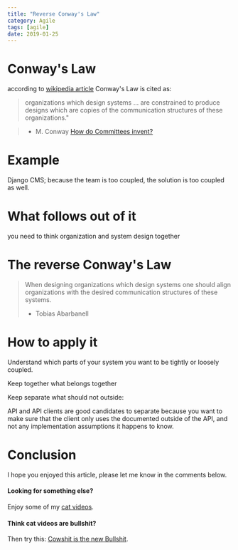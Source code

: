 ```yaml
---
title: "Reverse Conway's Law"
category: Agile
tags: [agile]
date: 2019-01-25
---
```



# Conway's Law

according to [wikipedia article](https://en.wikipedia.org/wiki/Conway%27s_law)
Conway's Law is cited as:

> organizations which design systems ... are constrained to produce designs which are copies of the communication structures of these organizations."

> - M. Conway [How do Committees invent?](http://www.melconway.com/Home/Committees_Paper.html)

# Example

Django CMS; because the team is too coupled, 
the solution is too coupled as well.

# What follows out of it

you need to think organization and system design together

# The reverse Conway's Law

> When designing organizations which design systems one should align
> organizations with the desired communication structures of these systems.
> - Tobias Abarbanell

# How to apply it

Understand which parts of your system you want to be tightly or loosely coupled.

Keep together what belongs together

Keep separate what should not outside: 

API and API clients are good candidates to separate
because you want to make sure that the client only 
uses the documented outside of the API, and not any
implementation assumptions it happens to know.




# Conclusion

I hope you enjoyed this article, please let me know in the comments below.

#### Looking for something else? 
Enjoy some of my [cat videos](https://www.youtube.com/watch?v=YPZPXDizUkU&list=PLyu5cHg7bWPjyymUCRJcpN_-fyoZzvlWh).

#### Think cat videos are bullshit? 
Then try this: [Cowshit is the new Bullshit](https://www.youtube.com/watch?v=bLTNhu8izu0).




